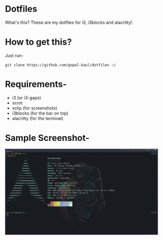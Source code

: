 # Dotfiles

What's this? These are my dotfiles for i3, i3blocks and alacritty!.

# How to get this?

Just run-

    git clone https://github.com/gopal-kaul/dotfiles ~/

# Requirements-
- i3 (or i3-gaps)
- scrot
- xclip (for screenshots)
- i3blocks (for the bar on top)
- alacritty (for the terminal)

# Sample Screenshot- 
![Desktop Screenshot](./Screenshot.png)
